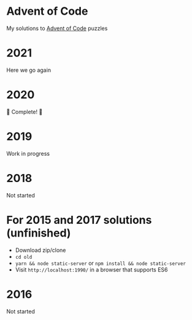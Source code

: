 # Advent of Code
My solutions to [Advent of Code](https://adventofcode.com/) puzzles

# 2021
Here we go again

# 2020
🌟 Complete! 🌟

# 2019
Work in progress

# 2018
Not started

# For 2015 and 2017 solutions (unfinished)

* Download zip/clone
* `cd old`
* `yarn && node static-server` or `npm install && node static-server`
* Visit `http://localhost:1990/` in a browser that supports ES6

# 2016
Not started
